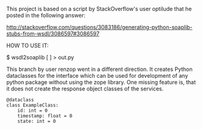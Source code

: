 This project is based on a script by StackOverflow's user optilude that he posted in the following answer:

http://stackoverflow.com/questions/3083186/generating-python-soaplib-stubs-from-wsdl/3086597#3086597



HOW TO USE IT:

$ wsdl2soaplib <url or filename of WSDL> [<username> <password>] > out.py

This branch by user renzop went in a different direction. It creates Python dataclasses for the interface which can
be used for development of any python package without using the zope library. One missing feature is, that it does not
create the response object classes of the services.

    @dataclass
    class ExampleClass:
        id: int = 0
        timestamp: float = 0
        state: int = 0
